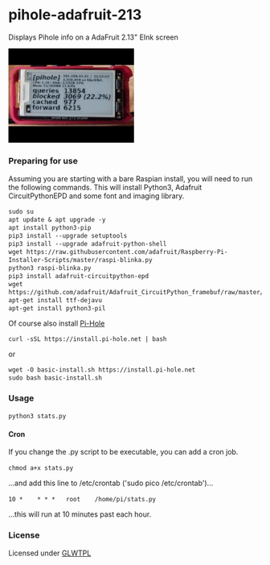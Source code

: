 # pihole-adafruit-213
Displays Pihole info on a AdaFruit 2.13" EInk screen

<img src="https://github.com/xtalis/pihole-adafruit-213/blob/main/stats.py.png?raw=true" width="250">

### Preparing for use ###
Assuming you are starting with a bare Raspian install, you will need to run the following commands.
This will install Python3, Adafruit CircuitPythonEPD and some font and imaging library.

```
sudo su
apt update & apt upgrade -y
apt install python3-pip
pip3 install --upgrade setuptools
pip3 install --upgrade adafruit-python-shell
wget https://raw.githubusercontent.com/adafruit/Raspberry-Pi-Installer-Scripts/master/raspi-blinka.py
python3 raspi-blinka.py
pip3 install adafruit-circuitpython-epd
wget https://github.com/adafruit/Adafruit_CircuitPython_framebuf/raw/master/examples/font5x8.bin
apt-get install ttf-dejavu
apt-get install python3-pil
```

Of course also install [Pi-Hole](https://pi-hole.net/)
```
curl -sSL https://install.pi-hole.net | bash
```

or

```
wget -O basic-install.sh https://install.pi-hole.net
sudo bash basic-install.sh
```
### Usage ###

`python3 stats.py`

#### Cron ####

If you change the .py script to be executable, you can add a cron job.

`chmod a+x stats.py`

...and add this line to /etc/crontab ('sudo pico /etc/crontab')...

`10 *    * * *   root    /home/pi/stats.py`

...this will run at 10 minutes past each hour.


### License ###
Licensed under [GLWTPL](https://github.com/me-shaon/GLWTPL/)
